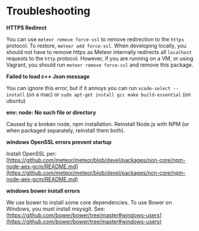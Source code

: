 # Troubleshooting
**HTTPS Redirect**

You can use `meteor remove force-ssl` to remove redirection to the `https` protocol.  To restore, `meteor add force-ssl`.  When developing locally, you should not have to remove https as Meteor internally redirects all `localhost` requests to the `http` protocol. However, if you are running on a VM, or using Vagrant, you should run `meteor remove force-ssl` and remove this package.

**Failed to load c++ Json message**

You can ignore this error, but if it annoys you can run `xcode-select --install` (on a mac) or `sudo apt-get install gcc make build-essential` (on ubuntu)

**env: node: No such file or directory**

Caused by a broken node, npm installation. Reinstall Node.js with NPM (or when packaged separately, reinstall them both).

**windows OpenSSL errors prevent startup**

Install OpenSSL per: [https://github.com/meteor/meteor/blob/devel/packages/non-core/npm-node-aes-gcm/README.md](https://github.com/meteor/meteor/blob/devel/packages/non-core/npm-node-aes-gcm/README.md)

**windows bower install errors**

We use bower to install some core dependencies. To use Bower on Windows, you must install msysgit. See: [https://github.com/bower/bower/tree/master#windows-users](https://github.com/bower/bower/tree/master#windows-users)
